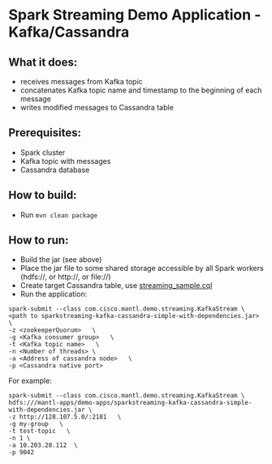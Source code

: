 Spark Streaming Demo Application - Kafka/Cassandra
======================================

What it does:
----------------------------------
* receives messages from Kafka topic
* concatenates Kafka topic name and timestamp to the beginning of each message
* writes modified messages to Cassandra table

Prerequisites:
----------------------------------
* Spark cluster
* Kafka topic with messages
* Cassandra database

How to build:
----------------------------------
* Run `mvn clean package`

How to run:
----------------------------------
* Build the jar (see above)
* Place the jar file to some shared storage accessible by all Spark workers (hdfs://, or http://, or file://)
* Create target Cassandra table, use [streaming_sample.cql](https://github.com/CiscoCloud/mantl-apps/blob/master/demo-apps/spark-demo-apps/sparkstreaming-kafka-cassandra-simple/streaming_maple.cql)
* Run the application:

```
spark-submit --class com.cisco.mantl.demo.streaming.KafkaStream \
<path to sparkstreaming-kafka-cassandra-simple-with-dependencies.jar> \
-z <zookeeperQuorum>   \
-g <Kafka consumer group>   \
-t <Kafka topic name>   \
-n <Number of threads> \
-a <Address of cassandra node>   \
-p <Cassandra native port>
```

For example:

```
spark-submit --class com.cisco.mantl.demo.streaming.KafkaStream \
hdfs:///mantl-apps/demo-apps/sparkstreaming-kafka-cassandra-simple-with-dependencies.jar \
-z http://128.107.5.0/:2181   \
-g my-group   \
-t test-topic   \
-n 1 \
-a 10.203.28.112  \
-p 9042
```



